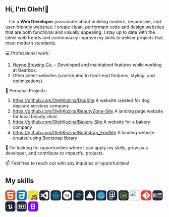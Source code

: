 ## Hi, I'm Oleh!👋

&nbsp;&nbsp;&nbsp;I'm a **Web Developer** passionate about building modern, responsive, and user-friendly websites.  I create clean, performant code and design websites that are both functional and visually appealing. I stay up to date with the latest web trends and continuously improve my skills to deliver projects that meet modern standards.
 
 💻 Professional work:
1. [Hoyne Brewing Co.](https://www.hoynebrewing.ca/) – Developed and maintained features while working at Gearbox.
2. Other client websites (contributed to front-end features, styling, and optimizations).

🚀 Personal Projects:
1. https://github.com/OlehKozina/DogSite A website created for dog daycare services company
2. https://github.com/OlehKozina/BeautyZone-Site A landing page website for local beauty clinic
3. https://github.com/OlehKozina/Bakery-Site A website for a bakery company
4. https://github.com/OlehKozina/Bootstrap_EduSite A landing website created using Bootstrap library

🌱 I’m looking for opportunities where I can apply my skills, grow as a developer, and contribute to impactful projects.

📫 Feel free to reach out with any inquiries or opportunities!






## My skills
<img width="32" height="32" src="https://github.com/tandpfun/skill-icons/blob/main/icons/HTML.svg" alt="" /> <img width="32" height="32" src="https://github.com/tandpfun/skill-icons/blob/main/icons/CSS.svg" alt="" /> <img width="32" height="32" src="https://github.com/tandpfun/skill-icons/blob/main/icons/JavaScript.svg" alt="" /> <img width="32" height="32" src="https://github.com/tandpfun/skill-icons/blob/main/icons/VSCode-Dark.svg" alt="" /> <img width="32" height="32" src="https://github.com/tandpfun/skill-icons/blob/main/icons/React-Dark.svg" alt="" /> <img width="32" height="32" src="https://github.com/tandpfun/skill-icons/blob/main/icons/NextJS-Dark.svg" alt="" /> <img width="32" height="32" src="https://github.com/tandpfun/skill-icons/blob/main/icons/TailwindCSS-Dark.svg" alt="" /> <img width="32" height="32" src="https://github.com/tandpfun/skill-icons/blob/main/icons/Vercel-Dark.svg" alt="" /> <img width="32" height="32" src="https://github.com/tandpfun/skill-icons/blob/main/icons/Yarn-Dark.svg" alt="" />  <img width="32" height="32" src="https://github.com/tandpfun/skill-icons/blob/main/icons/Figma-Dark.svg" alt="" />  <img width="32" height="32" src="https://github.com/tandpfun/skill-icons/blob/main/icons/NodeJS-Dark.svg" alt="" />  <img width="32" height="32" src="https://github.com/tandpfun/skill-icons/blob/main/icons/Npm-Dark.svg" alt="" /> <img width="32" height="32" src="https://github.com/tandpfun/skill-icons/blob/main/icons/Git.svg" alt="" /> <img width="32" height="32" src="https://github.com/tandpfun/skill-icons/blob/main/icons/Ableton-Dark.svg" alt="" /> <img width="32" height="32" src="https://github.com/tandpfun/skill-icons/blob/main/icons/UnrealEngine.svg" alt="" /> <img width="32" height="32" src="https://github.com/tandpfun/skill-icons/blob/main/icons/Markdown-Dark.svg" alt="" /> <img width="32" height="32" src="https://github.com/tandpfun/skill-icons/blob/main/icons/Bootstrap.svg" alt="" /> 




















